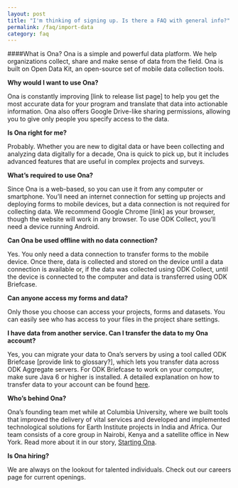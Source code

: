 ```yaml
---
layout: post
title: "I'm thinking of signing up. Is there a FAQ with general info?"
permalink: /faq/import-data
category: faq
---
```


####What is Ona?
Ona is a simple and powerful data platform. We help organizations collect, share and make sense of data from the field. Ona is built on Open Data Kit, an open-source set of mobile data collection tools.

**Why would I want to use Ona?**

Ona is constantly improving [link to release list page] to help you get the most accurate data for your program and translate that data into actionable information. Ona also offers Google Drive-like sharing permissions, allowing you to give only people you specify access to the data.

**Is Ona right for me?**

Probably. Whether you are new to digital data or have been collecting and analyzing data digitally for a decade, Ona is quick to pick up, but it includes advanced features that are useful in complex projects and surveys.

**What’s required to use Ona?**

Since Ona is a web-based, so you can use it from any computer or smartphone. You’ll need an internet connection for setting up projects and deploying forms to mobile devices, but a data connection is not required for collecting data. We recommend Google Chrome [link] as your browser, though the website will work in any browser. To use ODK Collect, you’ll need a device running Android.

**Can Ona be used offline with no data connection?**

Yes. You only need a data connection to transfer forms to the mobile device. Once there, data is collected and stored on the device until a data connection is available or, if the data was collected using ODK Collect, until the device is connected to the computer and data is transferred using ODK Briefcase.

**Can anyone access my forms and data?**

Only those you choose can access your projects, forms and datasets. You can easily see who has access to your files in the project share settings.


**I have data from another service. Can I transfer the data to my Ona account?**

Yes, you can migrate your data to Ona’s servers by using a tool called ODK Briefcase [provide link to glossary?], which lets you transfer data across ODK Aggregate servers. For ODK Briefcase to work on your computer, make sure Java 6 or higher is installed. A detailed explanation on how to transfer data to your account can be found [here](http://help.ona.io/faq/odk-briefcase/).


**Who’s behind Ona?**

Ona’s founding team met while at Columbia University, where we built tools that improved the delivery of vital services and developed and implemented technological solutions for Earth Institute projects in India and Africa. Our team consists of a core group in Nairobi, Kenya and a satellite office in New York. Read more about it in our story, [Starting Ona](http://blog.ona.io/general/2014/05/21/starting-ona.html).

**Is Ona hiring?**

We are always on the lookout for talented individuals. Check out our careers page for current openings.

